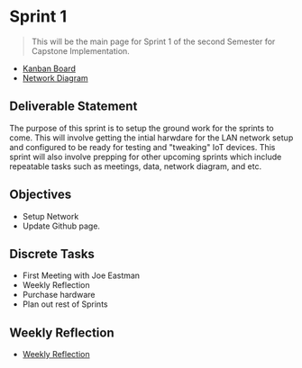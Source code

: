 # Sprint 1
> This will be the main page for Sprint 1 of the second Semester for Capstone Implementation.

* [Kanban Board](https://github.com/users/seabar24/projects/3)
* [Network Diagram]()

## Deliverable Statement
The purpose of this sprint is to setup the ground work for the sprints to come. This will involve getting the intial harwdare for the LAN network setup and configured to be ready for testing and "tweaking" IoT devices. This sprint will also involve prepping for other upcoming sprints which include repeatable tasks such as meetings, data, network diagram, and etc.
## Objectives
- Setup Network
- Update Github page.
## Discrete Tasks
- First Meeting with Joe Eastman
- Weekly Reflection
- Purchase hardware
- Plan out rest of Sprints

## Weekly Reflection
- [Weekly Reflection](https://github.com/seabar24/Capstone/wiki/Weekly-Reflection)
